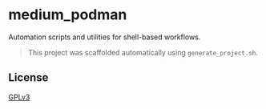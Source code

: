 # medium_podman

Automation scripts and utilities for shell-based workflows.

> This project was scaffolded automatically using `generate_project.sh`.

## License

[GPLv3](LICENSE)
